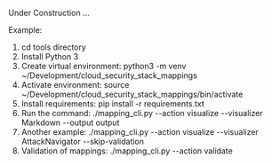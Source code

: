 Under Construction ...

Example:  

1.  cd tools directory
1.  Install Python 3
1.  Create virtual environment:  python3 -m venv ~/Development/cloud_security_stack_mappings
1.  Activate environment:  source ~/Development/cloud_security_stack_mappings/bin/activate
1.  Install requirements:  pip install -r requirements.txt
1.  Run the command:  ./mapping_cli.py --action visualize --visualizer Markdown --output output
1.  Another example:  ./mapping_cli.py --action visualize --visualizer AttackNavigator  --skip-validation
1.  Validation of mappings:  ./mapping_cli.py --action validate
